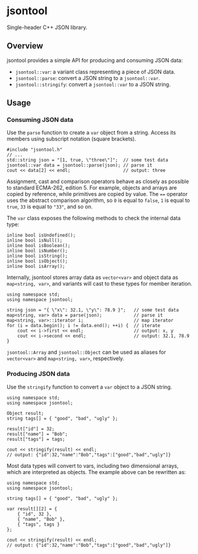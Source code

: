 # jsontool

Single-header C++ JSON library.

## Overview

jsontool provides a simple API for producing and consuming JSON data:

- `jsontool::var`: a variant class representing a piece of JSON data.
- `jsontool::parse`: convert a JSON string to a `jsontool::var`.
- `jsontool::stringify`: convert a `jsontool::var` to a JSON string.

## Usage

### Consuming JSON data

Use the `parse` function to create a `var` object from a string. 
Access its members using subscript notation (square brackets).

    #include "jsontool.h"
    // ...
    std::string json = "[1, true, \"three\"]";  // some test data
    jsontool::var data = jsontool::parse(json); // parse it
    cout << data[2] << endl;                    // output: three

Assignment, cast and comparison operators behave as closely as possible to 
standard ECMA-262, edition 5. For example, objects and arrays are copied 
by reference, while primitives are copied by value. The `==` operator uses 
the abstract comparison algorithm, so `0` is equal to `false`, `1` is equal 
to `true`, `33` is equal to `"33"`, and so on.

The `var` class exposes the following methods to check the internal data type:

    inline bool isUndefined();
    inline bool isNull();
    inline bool isBoolean();
    inline bool isNumber();
    inline bool isString();
    inline bool isObject();
    inline bool isArray();

Internally, jsontool stores array data as `vector<var>` and object data as 
`map<string, var>`, and variants will cast to these types for member iteration.

    using namespace std;
    using namespace jsontool;
    
    string json = "{ \"x\": 32.1, \"y\": 78.9 }";   // some test data
    map<string, var> data = parse(json);            // parse it
    map<string, var>::iterator i;                   // map iterator
    for (i = data.begin(); i != data.end(); ++i) {  // iterate
        cout << i->first << endl;                   // output: x, y
        cout << i->second << endl;                  // output: 32.1, 78.9
    }


`jsontool::Array` and `jsontool::Object` can be used as aliases for 
`vector<var>` and `map<string, var>`, respectively.

### Producing JSON data

Use the `stringify` function to convert a `var` object to a JSON string. 

    using namespace std;
    using namespace jsontool;
    
    Object result;
    string tags[] = { "good", "bad", "ugly" };

    result["id"] = 32;
    result["name"] = "Bob";
    result["tags"] = tags;
    
    cout << stringify(result) << endl;
    // output: {"id":32,"name":"Bob","tags":["good","bad","ugly"]}

Most data types will convert to vars, including two dimensional arrays, which are interpreted as objects. The example above can be rewritten as:

    using namespace std;
    using namespace jsontool;
    
    string tags[] = { "good", "bad", "ugly" };
    
    var result[][2] = { 
        { "id", 32 }, 
        { "name", "Bob" }, 
        { "tags", tags } 
    };
    
    cout << stringify(result) << endl;
    // output: {"id":32,"name":"Bob","tags":["good","bad","ugly"]}
